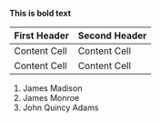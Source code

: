 **This is bold text**

| First Header  | Second Header |
| ------------- | ------------- |
| Content Cell  | Content Cell  |
| Content Cell  | Content Cell  |

1. James Madison
2. James Monroe
3. John Quincy Adams
